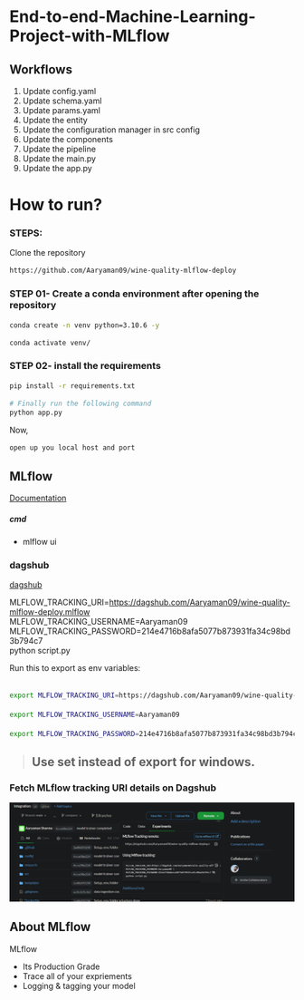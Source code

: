 # End-to-end-Machine-Learning-Project-with-MLflow


## Workflows

1. Update config.yaml
2. Update schema.yaml
3. Update params.yaml
4. Update the entity
5. Update the configuration manager in src config
6. Update the components
7. Update the pipeline 
8. Update the main.py
9. Update the app.py



# How to run?
### STEPS:

Clone the repository

```bash
https://github.com/Aaryaman09/wine-quality-mlflow-deploy
```
### STEP 01- Create a conda environment after opening the repository

```bash
conda create -n venv python=3.10.6 -y
```

```bash
conda activate venv/
```


### STEP 02- install the requirements
```bash
pip install -r requirements.txt
```


```bash
# Finally run the following command
python app.py
```

Now,
```bash
open up you local host and port
```



## MLflow

[Documentation](https://mlflow.org/docs/latest/index.html)


##### cmd
- mlflow ui

### dagshub
[dagshub](https://dagshub.com/)

MLFLOW_TRACKING_URI=https://dagshub.com/Aaryaman09/wine-quality-mlflow-deploy.mlflow \
MLFLOW_TRACKING_USERNAME=Aaryaman09 \
MLFLOW_TRACKING_PASSWORD=214e4716b8afa5077b873931fa34c98bd3b794c7 \
python script.py

Run this to export as env variables:

```bash

export MLFLOW_TRACKING_URI=https://dagshub.com/Aaryaman09/wine-quality-mlflow-deploy.mlflow

export MLFLOW_TRACKING_USERNAME=Aaryaman09 

export MLFLOW_TRACKING_PASSWORD=214e4716b8afa5077b873931fa34c98bd3b794c7

```

> ## Use set instead of export for windows.

### Fetch MLflow tracking URI details on Dagshub
![alt text](https://github.com/Aaryaman09/wine-quality-mlflow-deploy/blob/main/images/mlflow_tracking_uri_info_on_DAGSHUB.JPG?raw=true)


## About MLflow 
MLflow

 - Its Production Grade
 - Trace all of your expriements
 - Logging & tagging your model

